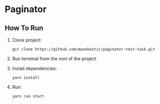 # Paginator

## How To Run

1. Clone project:

   `git clone https://github.com/mannkostir/paginator-test-task.git`

1. Run terminal from the _root_ of the project

1. Install dependencies:

   `yarn install`

1. Run:

   `yarn run start`
